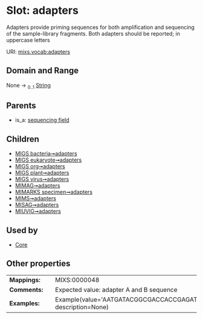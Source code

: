 
# Slot: adapters


Adapters provide priming sequences for both amplification and sequencing of the sample-library fragments. Both adapters should be reported; in uppercase letters

URI: [mixs.vocab:adapters](https://w3id.org/mixs/vocab/adapters)


## Domain and Range

None &#8594;  <sub>0..1</sub> [String](types/String.md)

## Parents

 *  is_a: [sequencing field](sequencing_field.md)

## Children

 *  [MIGS bacteria➞adapters](MIGS_bacteria_adapters.md)
 *  [MIGS eukaryote➞adapters](MIGS_eukaryote_adapters.md)
 *  [MIGS org➞adapters](MIGS_org_adapters.md)
 *  [MIGS plant➞adapters](MIGS_plant_adapters.md)
 *  [MIGS virus➞adapters](MIGS_virus_adapters.md)
 *  [MIMAG➞adapters](MIMAG_adapters.md)
 *  [MIMARKS specimen➞adapters](MIMARKS_specimen_adapters.md)
 *  [MIMS➞adapters](MIMS_adapters.md)
 *  [MISAG➞adapters](MISAG_adapters.md)
 *  [MIUVIG➞adapters](MIUVIG_adapters.md)

## Used by

 * [Core](Core.md)

## Other properties

|  |  |  |
| --- | --- | --- |
| **Mappings:** | | MIXS:0000048 |
| **Comments:** | | Expected value: adapter A and B sequence |
| **Examples:** | | Example(value='AATGATACGGCGACCACCGAGATCTACACGCT;CAAGCAGAAGACGGCATACGAGAT', description=None) |

